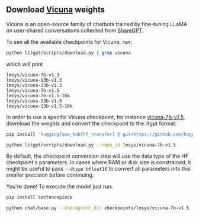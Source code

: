 ## Download [Vicuna](https://lmsys.org/blog/2023-03-30-vicuna/) weights

Vicuna is an open-source family of chatbots trained by fine-tuning LLaMA on user-shared conversations collected from [ShareGPT](https://sharegpt.com).

To see all the available checkpoints for Vicuna, run:

```bash
python litgpt/scripts/download.py | grep vicuna
```

which will print

```text
lmsys/vicuna-7b-v1.3
lmsys/vicuna-13b-v1.3
lmsys/vicuna-33b-v1.3
lmsys/vicuna-7b-v1.5
lmsys/vicuna-7b-v1.5-16k
lmsys/vicuna-13b-v1.5
lmsys/vicuna-13b-v1.5-16k
```

In order to use a specific Vicuna checkpoint, for instance [vicuna-7b-v1.5](https://huggingface.co/lmsys/vicuna-7b-v1.5), download the weights and convert the checkpoint to the litgpt format:

```bash
pip install 'huggingface_hub[hf_transfer] @ git+https://github.com/huggingface/huggingface_hub'

python litgpt/scripts/download.py --repo_id lmsys/vicuna-7b-v1.5
```

By default, the checkpoint conversion step will use the data type of the HF checkpoint's parameters. In cases where RAM
or disk size is constrained, it might be useful to pass `--dtype bfloat16` to convert all parameters into this smaller precision before continuing.

You're done! To execute the model just run:

```bash
pip install sentencepiece

python chat/base.py --checkpoint_dir checkpoints/lmsys/vicuna-7b-v1.5
```

